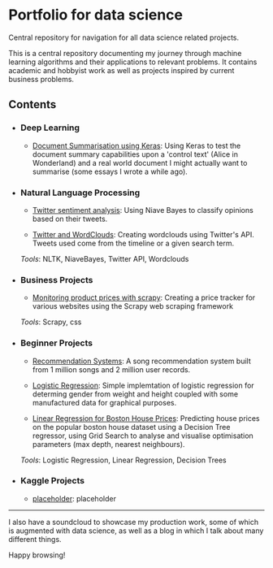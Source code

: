 # Portfolio for data science
Central repository for navigation for all data science related projects.

This is a central repository documenting my journey through machine learning algorithms and their applications to relevant problems. It contains academic and hobbyist work as well as projects inspired by current business problems.

## Contents
- ### Deep Learning 
    - [Document Summarisation using Keras](https://github.com/MrFlygerian/NLP-Document-Summary): Using Keras to test the document summary capabilities upon a 'control text' (Alice in Wonderland) and a real world document I might actually want to summarise (some essays I wrote a while ago).
    
- ### Natural Language Processing
     - [Twitter sentiment analysis](https://github.com/MrFlygerian/TwitterSentimentAnalysis): Using Niave Bayes to classify opinions based on their tweets.
     
     - [Twitter and WordClouds](https://github.com/MrFlygerian/Twitter-and-WordCloud): Creating wordclouds using Twitter's API. Tweets used come from the timeline or a given search term. 

    _Tools_: NLTK, NiaveBayes, Twitter API, Wordclouds

     
- ### Business Projects
     - [Monitoring product prices with scrapy](https://github.com/MrFlygerian/PriceTracker): Creating a price tracker for various websites using the Scrapy web scraping framework
     
     _Tools_: Scrapy, css


- ### Beginner Projects
    - [Recommendation Systems](https://github.com/MrFlygerian/Building-a-song-recommender): A song recommendation system built from 1 million songs and 2 million user records.
    
    - [Logistic Regression](https://github.com/MrFlygerian/LogisticRegression): Simple implemtation of logistic regression for determing gender from weight and height coupled with some manufactured data for graphical purposes.
    
    - [Linear Regression for Boston House Prices](https://github.com/MrFlygerian/BostonHousePrediction): Predicting house prices on the popular boston house dataset using a Decision Tree regressor, using Grid Search to analyse and visualise optimisation parameters (max depth, nearest neighbours).  
   
   _Tools_: Logistic Regression, Linear Regression, Decision Trees 
   

- ### Kaggle Projects
    - [placeholder](https://github.com/MrFlygerian): placeholder

---

I also have a soundcloud to showcase my production work, some of which is augmented with data science, as well as a blog in which I talk about many different things. 

Happy browsing!
